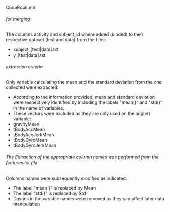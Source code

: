 CodeBook.md

###### for merging
The columns activity and subject_id where added (binded) to their respective dataset (test and data) 
from the files:
   - subject_[test|data].txt 
   - y_[test|data].txt  

###### extraction criteria
Only variable calculating the mean and the standard deviation from the one collected were extracted:
-  According to the information provided, mean and standard deviation were respectively identified by including the labels "mean()" and "std()" in the name of variables.
- These vectors were excluded as they are only used on the angle() variable:    
 - gravityMean
 - tBodyAccMean
 - tBodyAccJerkMean
 - tBodyGyroMean
 - tBodyGyroJerkMean


###### The Extraction of the appropriate column names was performed from the features.txt file
Columns names were subsequently modified as indicated:
- The label "mean()" is replaced by Mean
- The label "std()"  is replaced by Std
- Dashes in the variable names were removed as they can affect later data manipulation
